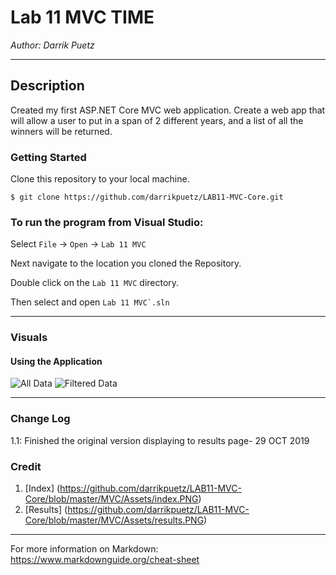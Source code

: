 # Lab 11 MVC TIME
*Author: Darrik Puetz*

----

## Description
Created my first ASP.NET Core MVC web application. Create a web app that will allow a user to put in a span of 2 different years, and a list of all the winners will be returned.


### Getting Started
Clone this repository to your local machine.

```
$ git clone https://github.com/darrikpuetz/LAB11-MVC-Core.git
```

### To run the program from Visual Studio:
Select ```File``` -> ```Open``` -> ```Lab 11 MVC```

Next navigate to the location you cloned the Repository.

Double click on the ```Lab 11 MVC``` directory.

Then select and open ```Lab 11 MVC`.sln```

---


### Visuals


#### Using the Application
![All Data](https://via.placeholder.com/750x500)
![Filtered Data](https://via.placeholder.com/750x500)

---

### Change Log
1.1: Finished the original version displaying to results page- 29 OCT 2019  

### Credit 
1. [Index] (https://github.com/darrikpuetz/LAB11-MVC-Core/blob/master/MVC/Assets/index.PNG)
2. [Results] (https://github.com/darrikpuetz/LAB11-MVC-Core/blob/master/MVC/Assets/results.PNG)




------------------------------
For more information on Markdown: https://www.markdownguide.org/cheat-sheet
